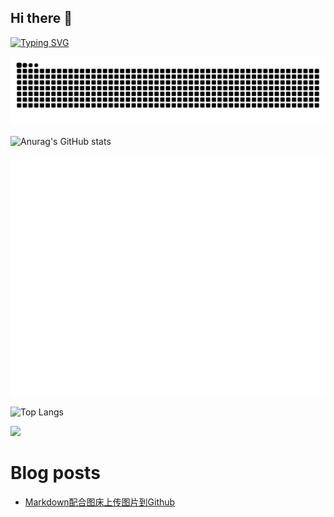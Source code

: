 ## Hi there 👋

<!--
**ninuan/ninuan** is a ✨ _special_ ✨ repository because its `README.md` (this file) appears on your GitHub profile.

Here are some ideas to get you started:

- 🔭 I’m currently working on ...
- 🌱 I’m currently learning ...
- 👯 I’m looking to collaborate on ...
- 🤔 I’m looking for help with ...
- 💬 Ask me about ...
- 📫 How to reach me: ...
- 😄 Pronouns: ...
- ⚡ Fun fact: ...
-->
[![Typing SVG](https://readme-typing-svg.demolab.com?font=Fira+Code&pause=1000&width=435&lines=Welcome+to+my+github)](https://git.io/typing-svg)

<picture>
  <source media="(prefers-color-scheme: dark)" srcset="https://raw.githubusercontent.com/ninuan/ninuan/output/github-contribution-grid-snake-dark.svg">
  <source media="(prefers-color-scheme: light)" srcset="https://raw.githubusercontent.com/ninuan/ninuan/output/github-contribution-grid-snake.svg">
  <img alt="github contribution grid snake animation" src="https://raw.githubusercontent.com/ninuan/ninuan/output/github-contribution-grid-snake.svg">
</picture>

![Anurag's GitHub stats](https://github-readme-stats.vercel.app/api?username=ninuan&show_icons=true&theme=buefy)

![Metrics](/github-metrics.svg)

![Top Langs](https://github-readme-stats.vercel.app/api/top-langs/?username=ninuan&layout=compact)

![](https://stats.justsong.cn/api/csdn?id=weixin_56022603&cn=true)

# Blog posts
<!-- BLOG-POST-LIST:START -->
- [Markdown配合图床上传图片到Github](http://hexo.1234211.xyz/article/239f2d00-2350-8099-b628-d32e9351be79)
<!-- BLOG-POST-LIST:END -->
